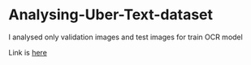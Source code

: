 # Analysing-Uber-Text-dataset

I analysed only validation images and test images for train OCR model

Link is [here](https://s3-us-west-2.amazonaws.com/uber-common-public/ubertext/index.html)
